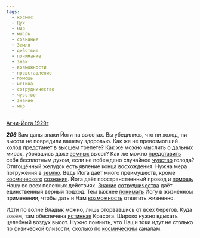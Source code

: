 ```yaml
---
tags:
  - космос
  - Дух
  - мир
  - мысль
  - сознание
  - Земля
  - действие
  - понимание
  - знак
  - возможности
  - представление
  - помощь
  - истина
  - сотрудничество
  - чувство
  - знание
  - мер
---
```


[Агни-Йога 1929г](/agni/1929)

___206___
Вам даны знаки Йоги на высотах. Вы убедились, что ни холод, ни высота не повредили вашему здоровью. Как же не превозмогший холод предстанет в высшем трепете? Как же можно мыслить о дальних мирах, убоявшись даже [земных](/tag/#Земля) высот? Как же можно [представить](/tag/#представление) себя бесплотным духом, если не побеждено случайное [чувство](/tag/#чувство) голода? Отягощённый желудок есть явление конца восхождения. Нужна мера погружения в [землю](/tag/#Земля). Ведь Йога даёт много преимуществ, кроме [космического](/tag/#космос) [сознания](/tag/#сознание). Йога даёт пространственный провод и [помощь](/tag/#помощь) Нашу во всех полезных действиях. [Знание](/tag/#знание) [сотрудничества](/tag/#сотрудничество) даёт единственный верный подход. Тем важнее [понимать](/tag/#понимание) Йогу в жизненном применении, чтобы дать и Нам [возможность](/tag/#возможности) ответить жизненно.   

Идти по волне Владык можно, лишь оторвавшись от всех берегов. Куда зовём, там обеспечена [истинная](/tag/#истина) Красота. Широко нужно вдыхать целебный воздух высот. Нужно помнить, что Наши токи идут не столько по физической близости, сколько по [космическим](/tag/#космос) каналам.